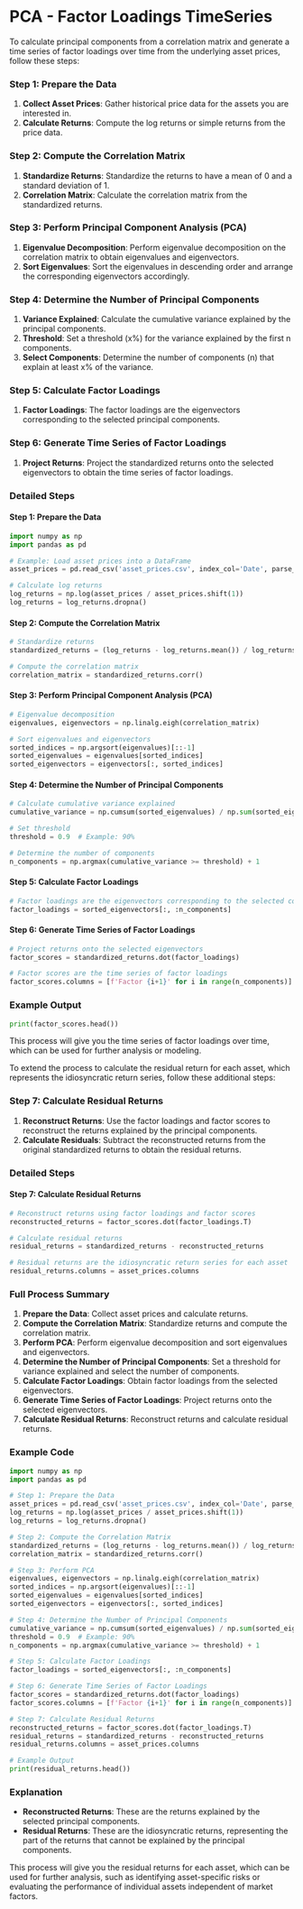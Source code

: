 # PCA - Factor Loadings TimeSeries

To calculate principal components from a correlation matrix and generate a time series of factor loadings over time from the underlying asset prices, follow these steps:

### Step 1: Prepare the Data

1. **Collect Asset Prices**: Gather historical price data for the assets you are interested in.
2. **Calculate Returns**: Compute the log returns or simple returns from the price data.

### Step 2: Compute the Correlation Matrix

1. **Standardize Returns**: Standardize the returns to have a mean of 0 and a standard deviation of 1.
2. **Correlation Matrix**: Calculate the correlation matrix from the standardized returns.

### Step 3: Perform Principal Component Analysis (PCA)

1. **Eigenvalue Decomposition**: Perform eigenvalue decomposition on the correlation matrix to obtain eigenvalues and eigenvectors.
2. **Sort Eigenvalues**: Sort the eigenvalues in descending order and arrange the corresponding eigenvectors accordingly.

### Step 4: Determine the Number of Principal Components

1. **Variance Explained**: Calculate the cumulative variance explained by the principal components.
2. **Threshold**: Set a threshold (x%) for the variance explained by the first n components.
3. **Select Components**: Determine the number of components (n) that explain at least x% of the variance.

### Step 5: Calculate Factor Loadings

1. **Factor Loadings**: The factor loadings are the eigenvectors corresponding to the selected principal components.

### Step 6: Generate Time Series of Factor Loadings

1. **Project Returns**: Project the standardized returns onto the selected eigenvectors to obtain the time series of factor loadings.

### Detailed Steps

#### Step 1: Prepare the Data

```python
import numpy as np
import pandas as pd

# Example: Load asset prices into a DataFrame
asset_prices = pd.read_csv('asset_prices.csv', index_col='Date', parse_dates=True)

# Calculate log returns
log_returns = np.log(asset_prices / asset_prices.shift(1))
log_returns = log_returns.dropna()
```

#### Step 2: Compute the Correlation Matrix

```python
# Standardize returns
standardized_returns = (log_returns - log_returns.mean()) / log_returns.std()

# Compute the correlation matrix
correlation_matrix = standardized_returns.corr()
```

#### Step 3: Perform Principal Component Analysis (PCA)

```python
# Eigenvalue decomposition
eigenvalues, eigenvectors = np.linalg.eigh(correlation_matrix)

# Sort eigenvalues and eigenvectors
sorted_indices = np.argsort(eigenvalues)[::-1]
sorted_eigenvalues = eigenvalues[sorted_indices]
sorted_eigenvectors = eigenvectors[:, sorted_indices]
```

#### Step 4: Determine the Number of Principal Components

```python
# Calculate cumulative variance explained
cumulative_variance = np.cumsum(sorted_eigenvalues) / np.sum(sorted_eigenvalues)

# Set threshold
threshold = 0.9  # Example: 90%

# Determine the number of components
n_components = np.argmax(cumulative_variance >= threshold) + 1
```

#### Step 5: Calculate Factor Loadings

```python
# Factor loadings are the eigenvectors corresponding to the selected components
factor_loadings = sorted_eigenvectors[:, :n_components]
```

#### Step 6: Generate Time Series of Factor Loadings

```python
# Project returns onto the selected eigenvectors
factor_scores = standardized_returns.dot(factor_loadings)

# Factor scores are the time series of factor loadings
factor_scores.columns = [f'Factor {i+1}' for i in range(n_components)]
```

### Example Output

```python
print(factor_scores.head())
```

This process will give you the time series of factor loadings over time, which can be used for further analysis or modeling.

To extend the process to calculate the residual return for each asset, which represents the idiosyncratic return series, follow these additional steps:

### Step 7: Calculate Residual Returns

1. **Reconstruct Returns**: Use the factor loadings and factor scores to reconstruct the returns explained by the principal components.
2. **Calculate Residuals**: Subtract the reconstructed returns from the original standardized returns to obtain the residual returns.

### Detailed Steps

#### Step 7: Calculate Residual Returns

```python
# Reconstruct returns using factor loadings and factor scores
reconstructed_returns = factor_scores.dot(factor_loadings.T)

# Calculate residual returns
residual_returns = standardized_returns - reconstructed_returns

# Residual returns are the idiosyncratic return series for each asset
residual_returns.columns = asset_prices.columns
```

### Full Process Summary

1. **Prepare the Data**: Collect asset prices and calculate returns.
2. **Compute the Correlation Matrix**: Standardize returns and compute the correlation matrix.
3. **Perform PCA**: Perform eigenvalue decomposition and sort eigenvalues and eigenvectors.
4. **Determine the Number of Principal Components**: Set a threshold for variance explained and select the number of components.
5. **Calculate Factor Loadings**: Obtain factor loadings from the selected eigenvectors.
6. **Generate Time Series of Factor Loadings**: Project returns onto the selected eigenvectors.
7. **Calculate Residual Returns**: Reconstruct returns and calculate residual returns.

### Example Code

```python
import numpy as np
import pandas as pd

# Step 1: Prepare the Data
asset_prices = pd.read_csv('asset_prices.csv', index_col='Date', parse_dates=True)
log_returns = np.log(asset_prices / asset_prices.shift(1))
log_returns = log_returns.dropna()

# Step 2: Compute the Correlation Matrix
standardized_returns = (log_returns - log_returns.mean()) / log_returns.std()
correlation_matrix = standardized_returns.corr()

# Step 3: Perform PCA
eigenvalues, eigenvectors = np.linalg.eigh(correlation_matrix)
sorted_indices = np.argsort(eigenvalues)[::-1]
sorted_eigenvalues = eigenvalues[sorted_indices]
sorted_eigenvectors = eigenvectors[:, sorted_indices]

# Step 4: Determine the Number of Principal Components
cumulative_variance = np.cumsum(sorted_eigenvalues) / np.sum(sorted_eigenvalues)
threshold = 0.9  # Example: 90%
n_components = np.argmax(cumulative_variance >= threshold) + 1

# Step 5: Calculate Factor Loadings
factor_loadings = sorted_eigenvectors[:, :n_components]

# Step 6: Generate Time Series of Factor Loadings
factor_scores = standardized_returns.dot(factor_loadings)
factor_scores.columns = [f'Factor {i+1}' for i in range(n_components)]

# Step 7: Calculate Residual Returns
reconstructed_returns = factor_scores.dot(factor_loadings.T)
residual_returns = standardized_returns - reconstructed_returns
residual_returns.columns = asset_prices.columns

# Example Output
print(residual_returns.head())
```

### Explanation

- **Reconstructed Returns**: These are the returns explained by the selected principal components.
- **Residual Returns**: These are the idiosyncratic returns, representing the part of the returns that cannot be explained by the principal components.

This process will give you the residual returns for each asset, which can be used for further analysis, such as identifying asset-specific risks or evaluating the performance of individual assets independent of market factors.
